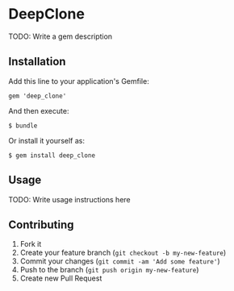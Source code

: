 # DeepClone

TODO: Write a gem description

## Installation

Add this line to your application's Gemfile:

    gem 'deep_clone'

And then execute:

    $ bundle

Or install it yourself as:

    $ gem install deep_clone

## Usage

TODO: Write usage instructions here

## Contributing

1. Fork it
2. Create your feature branch (`git checkout -b my-new-feature`)
3. Commit your changes (`git commit -am 'Add some feature'`)
4. Push to the branch (`git push origin my-new-feature`)
5. Create new Pull Request
